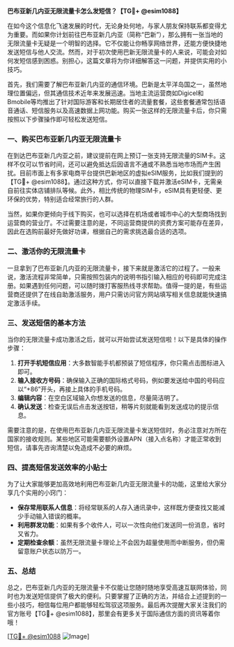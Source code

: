 **巴布亚新几内亚无限流量卡怎么发短信？【TG💪+ @esim1088】**

在如今这个信息化飞速发展的时代，无论身处何地，与家人朋友保持联系都变得尤为重要。而如果你计划前往巴布亚新几内亚（简称“巴新”），那么拥有一张当地的无限流量卡无疑是一个明智的选择。它不仅能让你畅享网络世界，还能方便快捷地发送短信与他人交流。然而，对于初次使用巴新无限流量卡的人来说，可能会对如何发短信感到困惑。别担心，这篇文章将为你详细解答这一问题，并提供实用的小技巧。

首先，我们需要了解巴布亚新几内亚的通信环境。巴新是太平洋岛国之一，虽然地理位置偏远，但其通信技术近年来发展迅速。当地主流运营商如Digicel和Bmobile等均推出了针对国际游客和长期居住者的流量套餐，这些套餐通常包括语音通话、短信服务以及高速数据上网功能。购买一张这样的无限流量卡后，你只需按照以下步骤操作即可轻松发送短信。

### 一、购买巴布亚新几内亚无限流量卡

在到达巴布亚新几内亚之前，建议提前在网上预订一张支持无限流量的SIM卡。这样不仅可以节省时间，还可以避免抵达后因语言不通或不熟悉当地市场而产生困扰。目前市面上有多家电商平台提供巴新地区的虚拟eSIM服务，比如我们提到的【TG💪+ @esim1088】。通过这种方式，你可以直接下载并激活eSIM卡，无需亲自前往实体店铺排队等候。此外，相比传统的物理SIM卡，eSIM具有更轻便、更环保的优势，特别适合经常旅行的人群。

当然，如果你更倾向于线下购买，也可以选择在机场或者城市中心的大型商场找到运营商的营业厅。不过需要注意的是，不同运营商提供的资费方案可能存在差异，因此在选购前最好先做好功课，根据自己的需求挑选最合适的选项。

### 二、激活你的无限流量卡

一旦拿到了巴布亚新几内亚的无限流量卡，接下来就是激活它的过程了。一般来说，激活流程非常简单，只需按照包装内的说明书指引输入相应的号码即可完成注册。如果遇到任何问题，可以随时拨打客服热线寻求帮助。值得一提的是，有些运营商还提供了在线自助激活服务，用户只需访问官方网站填写相关信息就能快速搞定激活手续。

### 三、发送短信的基本方法

当你的无限流量卡成功激活之后，就可以开始尝试发送短信啦！以下是具体的操作步骤：

1. **打开手机短信应用**：大多数智能手机都预装了短信程序，你只需点击图标进入即可。
2. **输入接收方号码**：确保输入正确的国际格式号码，例如要发送给中国的号码应以“+86”开头，再接上具体的手机号码。
3. **编辑内容**：在空白区域输入你想发送的信息，尽量简洁明了。
4. **确认发送**：检查无误后点击发送按钮，稍等片刻就能看到发送成功的提示信息。

需要注意的是，在使用巴布亚新几内亚无限流量卡发送短信时，务必注意对方所在国家的接收规则。某些地区可能需要额外设置APN（接入点名称）才能正常收到短信，请事先咨询清楚以免造成不必要的麻烦。

### 四、提高短信发送效率的小贴士

为了让大家能够更加高效地利用巴布亚新几内亚无限流量卡的功能，这里给大家分享几个实用的小窍门：

- **保存常用联系人信息**：将经常联系的人存入通讯录中，这样既方便查找又能减少手动输入错误的概率。
- **利用群发功能**：如果有多个收件人，可以一次性向他们发送同一份消息，省时又省力。
- **定期检查余额**：虽然无限流量卡理论上不会因为超量使用而中断服务，但仍需留意账户状态以防万一。

### 五、总结

总之，巴布亚新几内亚的无限流量卡不仅能让您随时随地享受高速互联网体验，同时也为发送短信提供了极大的便利。只要掌握了正确的方法，并结合上述提到的一些小技巧，相信每位用户都能够轻松驾驭这项服务。最后再次提醒大家关注我们的官方账号【TG💪+ @esim1088】，那里会有更多关于国际通信方面的资讯等着你哦！

[[TG💪+ @esim1088](https://t.me/s/esim1088) ![Image](https://i.postimg.cc/4NQfJmqS/Snipaste-2025-05-13-00-14-12.png)]